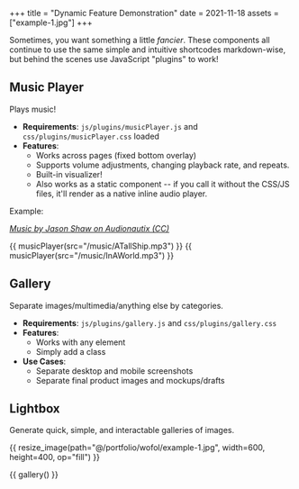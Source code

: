 +++
title = "Dynamic Feature Demonstration"
date = 2021-11-18
assets = ["example-1.jpg"]
+++

Sometimes, you want something a little *fancier*. These components all continue to use the same simple and intuitive shortcodes markdown-wise, but behind the scenes use JavaScript "plugins" to work!

## Music Player
Plays music!
- **Requirements**: `js/plugins/musicPlayer.js` and `css/plugins/musicPlayer.css` loaded
- **Features**: 
  - Works across pages (fixed bottom overlay)
  - Supports volume adjustments, changing playback rate, and repeats.
  - Built-in visualizer!
  - Also works as a static component -- if you call it without the CSS/JS files, it'll render as a native inline   audio player.

Example: 

*[Music by Jason Shaw on Audionautix (CC)](https://audionautix.com/)*

{{ musicPlayer(src="/music/ATallShip.mp3") }} 
{{ musicPlayer(src="/music/InAWorld.mp3") }}

## Gallery
Separate images/multimedia/anything else by categories. 
- **Requirements**: `js/plugins/gallery.js` and `css/plugins/gallery.css`
- **Features**: 
  - Works with any element
  - Simply add a class
- **Use Cases**: 
  - Separate desktop and mobile screenshots
  - Separate final product images and mockups/drafts

## Lightbox
Generate quick, simple, and interactable galleries of images.

{{ resize_image(path="@/portfolio/wofol/example-1.jpg", width=600, height=400, op="fill") }}

{{ gallery() }}